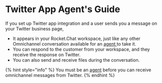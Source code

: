 # Twitter App Agent's Guide

If you set up Twitter app integration and a user sends you a message on your Twitter business page,

* It appears in your Rocket.Chat workspace, just like any other Omnichannel conversation available for an [agent ](../../../../../use-rocket.chat/omnichannel/agents.md)to take it.
* You can respond to the customer from your workspace, and they receive the response on Twitter.&#x20;
* You can also send and receive files during the conversation.

{% hint style="info" %}
You must be an [agent](../../../../../use-rocket.chat/omnichannel/agents.md) before you can receive omnichannel messages from Twitter.
{% endhint %}
